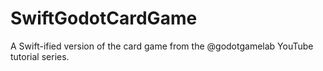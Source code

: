 # SwiftGodotCardGame
A Swift-ified version of the card game from the @godotgamelab YouTube tutorial series.
